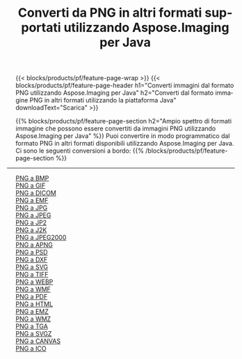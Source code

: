 ﻿---
title: Converti da PNG in altri formati supportati utilizzando Aspose.Imaging per Java 
weight: 3920
url: /it/java/conversion/from/png 
lang: it
langdirlevel: 2
locales: zh-hans,ja,it,ru,de,es,fr,nl,id,lt,pl,pt,vi,tr,ko,zh-hant,ar,hi,th,sv,cs,uk,he
description: Aspose.Imaging può facilmente convertire da PNG ad altri formati utilizzando la piattaforma Java
---

{{< blocks/products/pf/feature-page-wrap >}}
{{< blocks/products/pf/feature-page-header h1="Converti immagini dal formato PNG utilizzando Aspose.Imaging per Java" h2="Converti dal formato immagine PNG in altri formati utilizzando la piattaforma Java" downloadText="Scarica" >}}


{{% blocks/products/pf/feature-page-section  h2="Ampio spettro di formati immagine che possono essere convertiti da immagini PNG utilizzando Aspose.Imaging per Java" %}}
Puoi convertire in modo programmatico dal formato PNG in altri formati disponibili utilizzando
Aspose.Imaging per Java.
<br/>
Ci sono le seguenti conversioni a bordo:
{{% /blocks/products/pf/feature-page-section %}}
<div class="container-fluid productfamilypage bg-gray">
    <div class="convertypes bg-gray agp-content section">
        <div class="container">
		<hr style="margin-left:-20px;"/>
		<div class="row other-converters">
		    <div class='col-md-2 other-converter remove-lp remove-rp'><a href="/imaging/it/java/conversion/png-to-bmp" >PNG a BMP</a></div><div class='col-md-2 other-converter remove-lp remove-rp'><a href="/imaging/it/java/conversion/png-to-gif" >PNG a GIF</a></div><div class='col-md-2 other-converter remove-lp remove-rp'><a href="/imaging/it/java/conversion/png-to-dicom" >PNG a DICOM</a></div><div class='col-md-2 other-converter remove-lp remove-rp'><a href="/imaging/it/java/conversion/png-to-emf" >PNG a EMF</a></div><div class='col-md-2 other-converter remove-lp remove-rp'><a href="/imaging/it/java/conversion/png-to-jpg" >PNG a JPG</a></div><div class='col-md-2 other-converter remove-lp remove-rp'><a href="/imaging/it/java/conversion/png-to-jpeg" >PNG a JPEG</a></div><div class='col-md-2 other-converter remove-lp remove-rp'><a href="/imaging/it/java/conversion/png-to-jp2" >PNG a JP2</a></div><div class='col-md-2 other-converter remove-lp remove-rp'><a href="/imaging/it/java/conversion/png-to-j2k" >PNG a J2K</a></div><div class='col-md-2 other-converter remove-lp remove-rp'><a href="/imaging/it/java/conversion/png-to-jpeg2000" >PNG a JPEG2000</a></div><div class='col-md-2 other-converter remove-lp remove-rp'><a href="/imaging/it/java/conversion/png-to-apng" >PNG a APNG</a></div><div class='col-md-2 other-converter remove-lp remove-rp'><a href="/imaging/it/java/conversion/png-to-psd" >PNG a PSD</a></div><div class='col-md-2 other-converter remove-lp remove-rp'><a href="/imaging/it/java/conversion/png-to-dxf" >PNG a DXF</a></div><div class='col-md-2 other-converter remove-lp remove-rp'><a href="/imaging/it/java/conversion/png-to-svg" >PNG a SVG</a></div><div class='col-md-2 other-converter remove-lp remove-rp'><a href="/imaging/it/java/conversion/png-to-tiff" >PNG a TIFF</a></div><div class='col-md-2 other-converter remove-lp remove-rp'><a href="/imaging/it/java/conversion/png-to-webp" >PNG a WEBP</a></div><div class='col-md-2 other-converter remove-lp remove-rp'><a href="/imaging/it/java/conversion/png-to-wmf" >PNG a WMF</a></div><div class='col-md-2 other-converter remove-lp remove-rp'><a href="/imaging/it/java/conversion/png-to-pdf" >PNG a PDF</a></div><div class='col-md-2 other-converter remove-lp remove-rp'><a href="/imaging/it/java/conversion/png-to-html" >PNG a HTML</a></div><div class='col-md-2 other-converter remove-lp remove-rp'><a href="/imaging/it/java/conversion/png-to-emz" >PNG a EMZ</a></div><div class='col-md-2 other-converter remove-lp remove-rp'><a href="/imaging/it/java/conversion/png-to-wmz" >PNG a WMZ</a></div><div class='col-md-2 other-converter remove-lp remove-rp'><a href="/imaging/it/java/conversion/png-to-tga" >PNG a TGA</a></div><div class='col-md-2 other-converter remove-lp remove-rp'><a href="/imaging/it/java/conversion/png-to-svgz" >PNG a SVGZ</a></div><div class='col-md-2 other-converter remove-lp remove-rp'><a href="/imaging/it/java/conversion/png-to-canvas" >PNG a CANVAS</a></div><div class='col-md-2 other-converter remove-lp remove-rp'><a href="/imaging/it/java/conversion/png-to-ico" >PNG a ICO</a></div>
                </div>
        </div>
    </div>
</div>
<br/>

